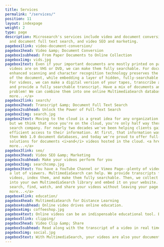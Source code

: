 ```yaml
---
title: Services
permalink: "/services/"
position: 11
layout: indexpage
weight: 2
type: page
description: Microsearch's services include video and document conversion, transcript
  and document full text search, and video SEO and marketing.
pagebox1link: video-document-conversion/
pagebox1head: Video &amp; Document Conversion
pagebox1subhead: From Paper Documents to Online Collection
pagebox1img: vids.jpg
pagebox1text: Even if your important documents are mostly printed on paper or your
  videos are on VHS or DVD, we can make them fully searchable. For documents, our
  enhanced scanning and character recognition technology preserves the original look
  of the document, while embedding a layer of hidden, fully-searchable text beneath.
  For videos, we can make a digital version of your tapes, transcribe any spoken text,
  and provide a fully searchable transcript. Have a mix of documents and videos? No
  problem! We can combine them into one online MultimediaSearch database. <a href="/services/video-document-conversion/">Learn
  more...</a>
pagebox2link: search/
pagebox2head: Transcript &amp; Document Full Text Search
pagebox2subhead: Unlock the Power of Full-Text Search
pagebox2img: search.jpg
pagebox2text: Moving to the cloud is a great idea for any organization of any size,
  but we think that once you're on the cloud, you're only half way there. We are a
  search company. For nearly two decades we've been helping clients gain faster, more
  efficient access to their information. At first, that information was on CD-ROMS,
  then Web 1.0 document databases, and today we're proud to offer full-text search
  solutions for documents <i>and</i> videos hosted in the cloud. <a href="/services/search/">Learn
  more...</a>
pagebox3link: seo/
pagebox3head: Video SEO &amp; Marketing
pagebox3subhead: Make your videos perform for you
pagebox3img: searchcomp.jpg
pagebox3text: You have a YouTube Channel or Vimeo Page--plenty of videos, but not
  a lot of viewers. MultimediaSearch can help. We provide transcripts for all your
  videos, index them, and make them fully searchable. Then, we collect your videos
  into your own MultimediaSearch library and embed it on your website. Viewers can
  search, find, watch, and share your videos without leaving your page. <a href="/services/seo/">Learn
  more...</a>
pagebox4link: education/
pagebox4head: MultimediaSearch for Distance Learning
pagebox4subhead: Online video drives online education.
pagebox4img: coffeeshop.jpg
pagebox4text: Online videos can be an indispensable educational tool. But keeping track of media can feel like a full time job. That’s where we come in. VideoSearch from Microsearch lets you collect all your videos into one searchable library and publish it on a personalized website. No more sending students to YouTube, where distractions abound. <a href="education/">Learn more...</a>
pagebox5link: clipping/
pagebox5head: Video Clip &amp; Share
pagebox5subhead: Read along with the transcript of a video in real time.
pagebox5img: social.jpg
pagebox5text: With MultimediaSearch, your videos are also your documents. You can read a transcript as it scrolls along side your video. Clicking a line in the transcript will jump to the part of the video in which the line is spoken. But have you ever wanted to share a particular clip of a video? Now you can. <a href="clipping/">Learn more...</a>
---
```


